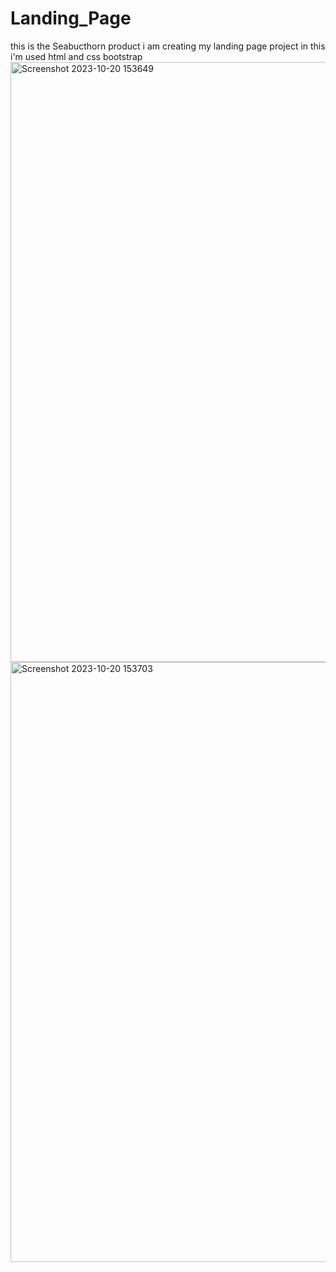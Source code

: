 # Landing_Page
this is the Seabucthorn product i am creating my landing page  project in this i'm used  html and css bootstrap
<img width="960" alt="Screenshot 2023-10-20 153649" src="https://github.com/Lalitkumar7482/Landing_Page/assets/144715819/f05800c4-c152-4366-a24d-8600029b20ea">
<img width="960" alt="Screenshot 2023-10-20 153703" src="https://github.com/Lalitkumar7482/Landing_Page/assets/144715819/489cc1f7-9f20-4e04-bf16-6527e60bd2bd">
